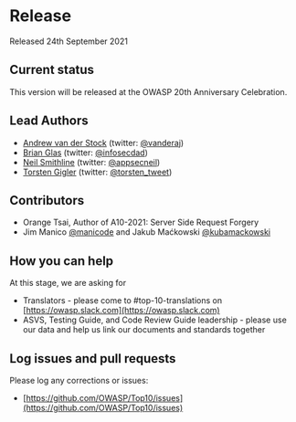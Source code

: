 # Release

Released 24th September 2021

## Current status

This version will be released at the OWASP 20th Anniversary Celebration.

## Lead Authors

- [Andrew van der Stock](mailto:vanderaj@owasp.org) (twitter: [@vanderaj](https://twitter.com/vanderaj))
- [Brian Glas](mailto:brian.glas@owasp.org) (twitter: [@infosecdad](https://twitter.com/infosecdad))
- [Neil Smithline](mailto:neil.smithline@owasp.org) (twitter: [@appsecneil](https://twitter.com/appsecneil))
- [Torsten Gigler](mailto:torsten.gigler@owasp.org) (twitter: [@torsten_tweet](https://twitter.com/torsten_tweet))

## Contributors

- Orange Tsai, Author of A10-2021: Server Side Request Forgery
- Jim Manico [@manicode](https://twitter/manicode) and Jakub Maćkowski [@kubamackowski](https://twitter/kubamackowski)

## How you can help

At this stage, we are asking for

- Translators - please come to #top-10-translations on [https://owasp.slack.com](https://owasp.slack.com)
- ASVS, Testing Guide, and Code Review Guide leadership - please use our data and help us link our documents and standards together

## Log issues and pull requests

Please log any corrections or issues:

- [https://github.com/OWASP/Top10/issues](https://github.com/OWASP/Top10/issues)

